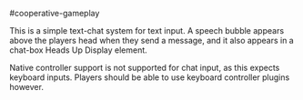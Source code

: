 #cooperative-gameplay 

This is a simple text-chat system for text input. A speech bubble appears above the players head when they send a message, and it also appears in a chat-box Heads Up Display element.

Native controller support is not supported for chat input, as this expects keyboard inputs. Players should be able to use keyboard controller plugins however.